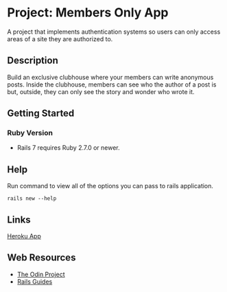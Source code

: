 # Project: Members Only App

A project that implements authentication systems so users can only access areas of a site they are authorized to.

## Description

Build an exclusive clubhouse where your members can write anonymous posts. Inside the clubhouse, members can see who the author of a post is but, outside, they can only see the story and wonder who wrote it.

## Getting Started

### Ruby Version

* Rails 7 requires Ruby 2.7.0 or newer.

## Help

Run command to view all of the options you can pass to rails application.
```
rails new --help
```
## Links
[Heroku App](https://calm-island-79705.herokuapp.com/)

## Web Resources

* [The Odin Project](https://www.theodinproject.com/lessons/ruby-on-rails-blog-app)
* [Rails Guides](https://guides.rubyonrails.org/getting_started.html)

